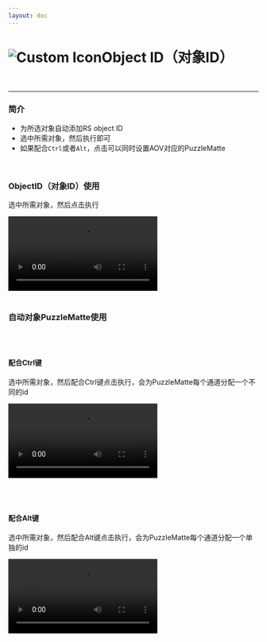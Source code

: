 ```yaml
---
layout: doc
---
```

# <span class="h1-icon"><img src="/img/SG-ObjectID.webp" alt="Custom Icon"></span>Object ID（对象ID）

<br/>

---

### 简介

- 为所选对象自动添加RS object ID
- 选中所需对象，然后执行即可
- 如果配合`Ctrl`或者`Alt`，点击可以同时设置AOV对应的PuzzleMatte

<br/>


### ObjectID（对象ID）使用
选中所需对象，然后点击执行
<br/>

<video controls>
  <source src="/img/rs-nodesg-2-3-_command_object_id_1.webm" type="video/webm">
</video>

<br/>
<br/>

### 自动对象PuzzleMatte使用

<br/>
<br/>

#### 配合Ctrl键
选中所需对象，然后配合Ctrl键点击执行，会为PuzzleMatte每个通道分配一个不同的id
<br/>

<video controls>
  <source src="/rs-sg/rs-nodesg-2-5-objid-02.webm" type="video/webm">
</video>

<br/>
<br/>
<br/>
<br/>


#### 配合Alt键
选中所需对象，然后配合Alt键点击执行，会为PuzzleMatte每个通道分配一个单独的id
<br/>

<video controls>
  <source src="/img/rs-nodesg-2-3-_command_object_id_2.webm" type="video/webm">
</video>

<br/>
<br/>
